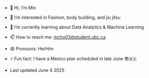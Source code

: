 - 👋 Hi, I’m Min
- 👀 I’m interested in Fashion, body building, and jiu jitsu
- 🌱 I’m currently learning about Data Analytics & Machine Learning
- 📫 How to reach me: mcho03@student.ubc.ca
- 😄 Pronouns: He/Him
- ⚡ Fun fact: I have a Mexico plan scheduled in late June 😎🇲🇽

- Last updated June 4 2025

<!---
mcho04/mcho04 is a ✨ special ✨ repository because its `README.md` (this file) appears on your GitHub profile.
You can click the Preview link to take a look at your changes.
--->
